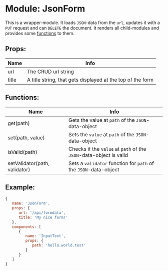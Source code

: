 # Module: JsonForm
This is a wrapper-module. It loads `JSON`-data from the `url`, updates it with a `PUT` request and can `DELETE` the document. It renders all child-modules and provides some [functions](JsonForm.md#Functions) to them.

## Props:

Name  | Info
----- | ----------------------------------------------------------
url   | The CRUD url string
title | A title string, that gets displayed at the top of the form

## Functions:

Name                          | Info
----------------------------- | ------------------------------------------------------------------
get(path)                     | Gets the value at `path` of the `JSON`-data-object
set(path, value)              | Sets the `value` at `path` of the `JSON`-data-object
isValid(path)                 | Checks if the `value` at `path` of the `JSON`-data-object is valid
setValidator(path, validator) | Sets a `validator` function for `path` of the `JSON`-data-object

## Example:

```js
{
   name: 'JsonForm',
   props: {
      url: '/api/formdata',
      title: 'My nice form!'
   },
   components: [
      {
         name: 'InputText',
         props: {
            path: 'hello.world.test'
         }
      }
   ]
}
```
